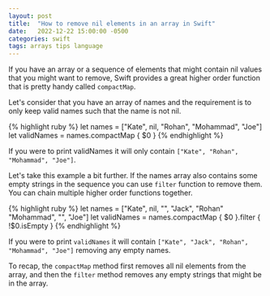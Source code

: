 ```yaml
---
layout: post
title:  "How to remove nil elements in an array in Swift"
date:   2022-12-22 15:00:00 -0500
categories: swift
tags: arrays tips language
---
```


If you have an array or a sequence of elements that might contain nil values that you might want
to remove, Swift provides a great higher order function that is pretty handy called `compactMap`.

Let's consider that you have an array of names and the requirement is to only keep valid names such that the name is not nil.

{% highlight ruby %}
let names = ["Kate", nil, "Rohan", "Mohammad", "Joe"]
let validNames = names.compactMap { $0 }
{% endhighlight %}

If you were to print validNames it will only contain `["Kate", "Rohan", "Mohammad", "Joe"]`.

Let's take this example a bit further. If the names array also contains
some empty strings in the sequence you can use `filter` function to remove them.
You can chain multiple higher order functions together.

{% highlight ruby %}
let names = ["Kate", nil, "", "Jack", "Rohan" "Mohammad", "", "Joe"]
let validNames = names.compactMap { $0 }.filter { !$0.isEmpty }
{% endhighlight %}

If you were to print `validNames` it will contain `["Kate", "Jack", "Rohan", "Mohammad", "Joe"]` removing any empty names.

To recap, the `compactMap` method first removes all nil elements from the array, and then the `filter` method removes any empty strings that might be in the array.
